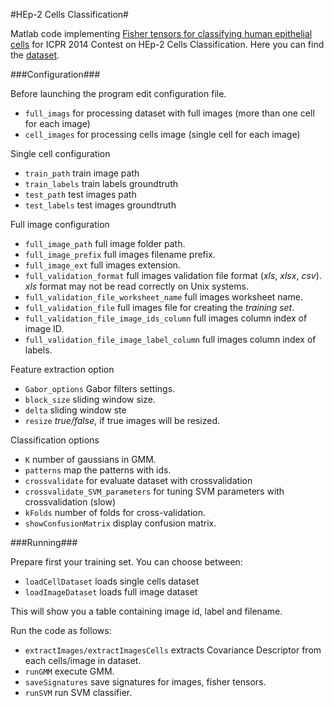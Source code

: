 #HEp-2 Cells Classification#

Matlab code implementing [Fisher tensors for classifying human epithelial cells](http://www.sciencedirect.com/science/article/pii/S0031320313004214) for ICPR 2014 Contest on HEp-2 Cells Classification. Here you can find the [dataset](http://mivia.unisa.it/datasets/biomedical-image-datasets/hep2-image-dataset/).

###Configuration###

Before launching the program edit configuration file.

- `full_imags` for processing dataset with full images (more than one cell for each image)
- `cell_images` for processing cells image (single cell for each image)

Single cell configuration

- `train_path` train image path
- `train_labels` train labels groundtruth
- `test_path` test images path
- `test_labels` test images groundtruth

Full image configuration

- `full_image_path` full image folder path.
- `full_image_prefix` full images filename prefix.
- `full_image_ext` full images extension.
- `full_validation_format` full images validation file format (_xls_, _xlsx_, _csv_). _xls_ format may not be read correctly on Unix systems.
- `full_validation_file_worksheet_name` full images worksheet name.
- `full_validation_file` full images file for creating the _training set_.
- `full_validation_file_image_ids_column` full images column index of image ID.
- `full_validation_file_image_label_column` full images column index of labels.

Feature extraction option

- `Gabor_options` Gabor filters settings.
- `block_size` sliding window size.
- `delta` sliding window ste
- `resize` _true/false_, if true images will be resized. 

Classification options

- `K` number of gaussians in GMM.
- `patterns` map the patterns with ids.
- `crossvalidate` for evaluate dataset with crossvalidation
- `crossvalidate_SVM_parameters` for tuning SVM parameters with crossvalidation (slow)
- `kFolds` number of folds for cross-validation. 
- `showConfusionMatrix` display confusion matrix.

###Running###

Prepare first your training set. You can choose between:

- `loadCellDataset` loads single cells dataset
- `loadImageDataset` loads full image dataset

This will show you a table containing image id, label and filename.

Run the code as follows: 

- `extractImages/extractImagesCells` extracts Covariance Descriptor from each cells/image in dataset.
- `runGMM` execute GMM.
- `saveSignatures` save signatures for images, fisher tensors.
- `runSVM` run SVM classifier.
